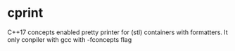 # cprint
C++17 concepts enabled pretty printer for (stl) containers with formatters.
It only conpiler with gcc with -fconcepts flag
